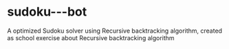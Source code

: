 # sudoku---bot
A optimized Sudoku solver using Recursive backtracking algorithm, created as school exercise about Recursive backtracking algorithm
